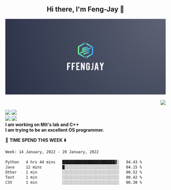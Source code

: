 <h2 align="center"> Hi there, I'm Feng-Jay 👋 </h2>  

![](https://github.com/Feng-Jay/DataStruct/blob/master/Image/1.png)  

<img align="right" src="https://github-readme-stats.vercel.app/api?username=Feng-Jay&show_icons=true&icon_color=CE1D2D&text_color=718096&bg_color=ffffff&hide_title=true" />


&emsp;

![](https://visitor-badge.glitch.me/badge?page_id=Feng-Jay.readme)
![](https://img.shields.io/badge/Concentrate-Cpp-blue)  
![](https://img.shields.io/badge/Rust-primer-orange)
![](https://img.shields.io/badge/Target-OS-9cf)  
**I am working on Mit's lab and C++**  
**I am trying to be an excellent OS programmer.**  


📘 **TIME SPEND THIS WEEK ⬇️**
<!--START_SECTION:waka-->
```text
Week: 14 January, 2022 - 20 January, 2022

Python   4 hrs 44 mins   ███████████████████████▓░   94.43 % 
Java     12 mins         █░░░░░░░░░░░░░░░░░░░░░░░░   04.15 % 
Other    1 min           ░░░░░░░░░░░░░░░░░░░░░░░░░   00.52 % 
Text     1 min           ░░░░░░░░░░░░░░░░░░░░░░░░░   00.42 % 
CSV      1 min           ░░░░░░░░░░░░░░░░░░░░░░░░░   00.38 % 
```
<!--END_SECTION:waka-->
